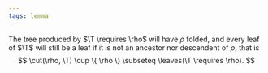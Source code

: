 ```yaml
---
tags: lemma
---
```


The tree produced by $\T \requires \rho$ will have $\rho$ folded, and every leaf of $\T$ will still be a leaf if it is not an ancestor nor descendent of $\rho$, that is
$$
\cut(\rho, \T) \cup \{ \rho \} \subseteq \leaves(\T \requires \rho).
$$